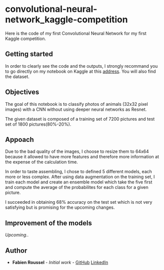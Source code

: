 # convolutional-neural-network_kaggle-competition

Here is the code of my first Convolutional Neural Network for my first Kaggle competition. 

## Getting started

In order to clearly see the code and the outputs, I strongly recommand you to go directly on my notebook on Kaggle at this [address](https://www.kaggle.com/fabien92r/roussel-projet-deep-learn-ensembling). You will also find the dataset. 

## Objectives

The goal of this notebook is to classify photos of animals (32x32 pixel images) with a CNN without using deeper neural networks as Resnet.

The given dataset is composed of a training set of 7200 pictures and test set of 1800 pictures(80%-20%).

## Appoach

Due to the bad quality of the images, I choose to resize them to 64x64 because it allowed to have more features and therefore more information at the expense of the calculation time. 

In order to taste assembling, I chose to defined 5 different models, each more or less complex. After using data augmentation on the training set, I train each model and create an ensemble model which take the five first and compute the average of the probabilites for each class for a given picture. 

I succeeded in obtaining 68% accuracy on the test set which is not very satisfying but is promising for the upcoming changes.

## Improvement of the models

*Upcoming..*

## Author

* **Fabien Roussel** - *Initial work* - [GitHub](https://github.com/FabienRoussel) [LinkedIn](https://www.linkedin.com/in/fabien-roussel/)